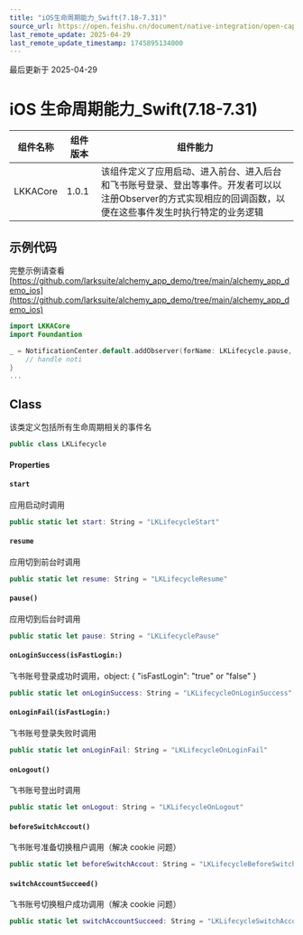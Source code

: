```yaml
---
title: "iOS生命周期能力_Swift(7.18-7.31)"
source_url: https://open.feishu.cn/document/native-integration/open-capability/protocol-components/life-cycle/ios-life-cycle-contents/ios-life-cycle-2
last_remote_update: 2025-04-29
last_remote_update_timestamp: 1745895134000
---
```

最后更新于 2025-04-29

# iOS 生命周期能力_Swift(7.18-7.31)

|组件名称 | 组件版本 | 组件能力 |
| ---- | ------ | -------- |
| LKKACore | 1.0.1 | 该组件定义了应用启动、进入前台、进入后台和飞书账号登录、登出等事件。开发者可以以注册Observer的方式实现相应的回调函数，以便在这些事件发生时执行特定的业务逻辑 |

## 示例代码

完整示例请查看 [https://github.com/larksuite/alchemy_app_demo/tree/main/alchemy_app_demo_ios](https://github.com/larksuite/alchemy_app_demo/tree/main/alchemy_app_demo_ios)

```swift
import LKKACore
import Foundantion

_ = NotificationCenter.default.addObserver(forName: LKLifecycle.pause, object: nil, queue: nil) { noti in
    // handle noti
}
...

```

## Class

该类定义包括所有生命周期相关的事件名

```swift
public class LKLifecycle
```

#### Properties
#### `start`

应用启动时调用

```swift
public static let start: String = "LKLifecycleStart"
```

#### `resume`

应用切到前台时调用

```swift
public static let resume: String = "LKLifecycleResume"
```

#### `pause()`

应用切到后台时调用

```swift
public static let pause: String = "LKLifecyclePause"
```

#### `onLoginSuccess(isFastLogin:)`

飞书账号登录成功时调用，object: { "isFastLogin": "true" or "false" }

```swift
public static let onLoginSuccess: String = "LKLifecycleOnLoginSuccess"
```

#### `onLoginFail(isFastLogin:)`

飞书账号登录失败时调用

```swift
public static let onLoginFail: String = "LKLifecycleOnLoginFail"
```

#### `onLogout()`

飞书账号登出时调用

```swift
public static let onLogout: String = "LKLifecycleOnLogout"
```

#### `beforeSwitchAccout()`

飞书账号准备切换租户调用（解决 cookie 问题）

```swift
public static let beforeSwitchAccout: String = "LKLifecycleBeforeSwitchAccout"
```

#### `switchAccountSucceed()`

飞书账号切换租户成功调用（解决 cookie 问题）

```swift
public static let switchAccountSucceed: String = "LKLifecycleSwitchAccountSucceed"
```
